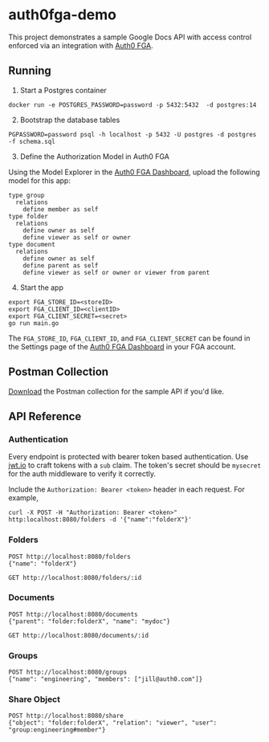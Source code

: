 # auth0fga-demo
This project demonstrates a sample Google Docs API with access control enforced via an integration with [Auth0 FGA](https://fga.dev).

## Running
1. Start a Postgres container
```console
docker run -e POSTGRES_PASSWORD=password -p 5432:5432  -d postgres:14
```

2. Bootstrap the database tables
```console
PGPASSWORD=password psql -h localhost -p 5432 -U postgres -d postgres -f schema.sql
```

3. Define the Authorization Model in Auth0 FGA

Using the Model Explorer in the [Auth0 FGA Dashboard](https://dashboard.fga.dev), upload the following model for this app:

```
type group
  relations
    define member as self
type folder
  relations
    define owner as self
    define viewer as self or owner
type document
  relations
    define owner as self
    define parent as self
    define viewer as self or owner or viewer from parent
```

4. Start the app
```console
export FGA_STORE_ID=<storeID>
export FGA_CLIENT_ID=<clientID>
export FGA_CLIENT_SECRET=<secret>
go run main.go
```
The `FGA_STORE_ID`, `FGA_CLIENT_ID`, and `FGA_CLIENT_SECRET` can be found in the Settings page of the [Auth0 FGA Dashboard](https://dashboard.fga.dev) in your FGA account.

## Postman Collection
[Download](./postman_collection.json) the Postman collection for the sample API if you'd like.

## API Reference
### Authentication
Every endpoint is protected with bearer token based authentication. Use [jwt.io](https://jwt.io) to craft tokens with a `sub` claim. The token's secret should be `mysecret` for the auth middleware to verify it correctly.

Include the `Authorization: Bearer <token>` header in each request. For example,
```
curl -X POST -H "Authorization: Bearer <token>" http:localhost:8080/folders -d '{"name":"folderX"}'
```
 
### Folders
```
POST http://localhost:8080/folders
{"name": "folderX"}
```

```
GET http://localhost:8080/folders/:id
```

### Documents
```
POST http://localhost:8080/documents
{"parent": "folder:folderX", "name": "mydoc"}
```

```
GET http://localhost:8080/documents/:id
```

### Groups
```
POST http://localhost:8080/groups
{"name": "engineering", "members": ["jill@auth0.com"]}
```

### Share Object
```
POST http://localhost:8080/share
{"object": "folder:folderX", "relation": "viewer", "user": "group:engineering#member"}
```
